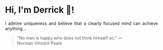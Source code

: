# Hi, I'm Derrick 👋!
<p align="justify">I admire uniqueness and believe that a clearly focused mind can achieve anything...</p> 
<!-- #quote-start -->
<blockquote>&ldquo;No man is happy who does not think himself so.&rdquo; &mdash; <footer>Norman Vincent Peale</footer></blockquote>
<!-- #quote-end -->
